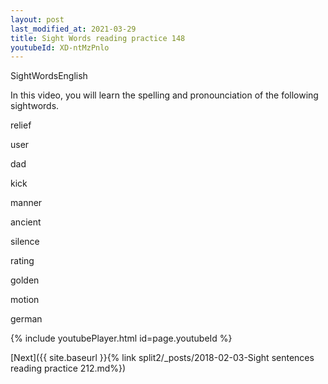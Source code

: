 ```yaml
---
layout: post
last_modified_at: 2021-03-29
title: Sight Words reading practice 148
youtubeId: XD-ntMzPnlo
---
```

 
 
SightWordsEnglish

In this video, you will learn the spelling and pronounciation of the following sightwords.

relief

user

dad

kick

manner

ancient

silence

rating

golden

motion

german


{% include youtubePlayer.html id=page.youtubeId %}
 
 

[Next]({{ site.baseurl }}{% link  split2/_posts/2018-02-03-Sight sentences reading practice 212.md%})
 
